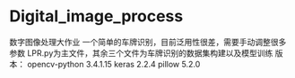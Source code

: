 # Digital_image_process
数字图像处理大作业
一个简单的车牌识别，目前泛用性很差，需要手动调整很多参数
LPR.py为主文件，其余三个文件为车牌识别的数据集构建以及模型训练
版本：
opencv-python 3.4.1.15
keras 2.2.4
pillow 5.2.0
